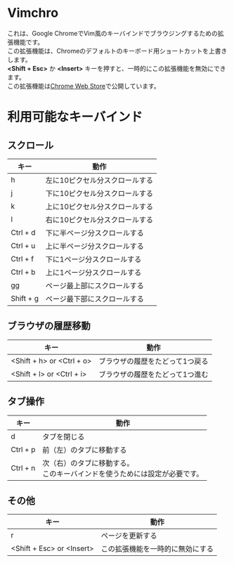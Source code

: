 # Vimchro
これは、Google ChromeでVim風のキーバインドでブラウジングするための拡張機能です。  
この拡張機能は、Chromeのデフォルトのキーボード用ショートカットを上書きします。  
**&lt;Shift + Esc&gt;** か **&lt;Insert&gt;** キーを押すと、一時的にこの拡張機能を無効にできます。  
この拡張機能は[Chrome Web Store](https://chrome.google.com/webstore/detail/vimchro/ldmkelbnjdchgboamnnmlpplmmbpifjh)で公開しています。

# 利用可能なキーバインド
## スクロール
|キー|動作|
|---|---|
|h|左に10ピクセル分スクロールする|
|j|下に10ピクセル分スクロールする|
|k|上に10ピクセル分スクロールする|
|l|右に10ピクセル分スクロールする|
|Ctrl + d|下に半ページ分スクロールする|
|Ctrl + u|上に半ページ分スクロールする|
|Ctrl + f|下に1ページ分スクロールする|
|Ctrl + b|上に1ページ分スクロールする|
|gg|ページ最上部にスクロールする|
|Shift + g|ページ最下部にスクロールする|

## ブラウザの履歴移動
|キー|動作|
|---|---|
|&lt;Shift + h&gt; or &lt;Ctrl + o&gt;|ブラウザの履歴をたどって1つ戻る|
|&lt;Shift + l&gt; or &lt;Ctrl + i&gt;|ブラウザの履歴をたどって1つ進む|

## タブ操作
|キー|動作|
|---|---|
|d|タブを閉じる|
|Ctrl + p|前（左）のタブに移動する|
|Ctrl + n|次（右）のタブに移動する。<br>このキーバインドを使うためには設定が必要です。|

## その他
|キー|動作|
|---|---|
|r|ページを更新する|
|&lt;Shift + Esc&gt; or &lt;Insert&gt;|この拡張機能を一時的に無効にする|
